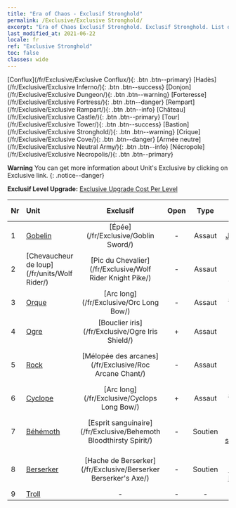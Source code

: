 ```yaml
---
title: "Era of Chaos - Exclusif Stronghold"
permalink: /Exclusive/Exclusive Stronghold/
excerpt: "Era of Chaos Exclusif Stronghold. Exclusif Stronghold. List of Exclusif Stronghold in Era of Chaos"
last_modified_at: 2021-06-22
locale: fr
ref: "Exclusive Stronghold"
toc: false
classes: wide
---
```

 [Conflux](/fr/Exclusive/Exclusive Conflux/){: .btn .btn--primary} [Hadès](/fr/Exclusive/Exclusive Inferno/){: .btn .btn--success} [Donjon](/fr/Exclusive/Exclusive Dungeon/){: .btn .btn--warning} [Forteresse](/fr/Exclusive/Exclusive Fortress/){: .btn .btn--danger} [Rempart](/fr/Exclusive/Exclusive Rampart/){: .btn .btn--info} [Château](/fr/Exclusive/Exclusive Castle/){: .btn .btn--primary} [Tour](/fr/Exclusive/Exclusive Tower/){: .btn .btn--success} [Bastion](/fr/Exclusive/Exclusive Stronghold/){: .btn .btn--warning} [Crique](/fr/Exclusive/Exclusive Cove/){: .btn .btn--danger} [Armée neutre](/fr/Exclusive/Exclusive Neutral Army/){: .btn .btn--info} [Nécropole](/fr/Exclusive/Exclusive Necropolis/){: .btn .btn--primary} 

**Warning** You can get more information about Unit's Exclusive by clicking on Exclusive link. 
{: .notice--danger}

 **Exclusif Level Upgrade:** [Exclusive Upgrade Cost Per Level](/Exclusive/ExclusiveUpgradeCostPerLevel/)

  | Nr |         Unit        | Exclusif | Open  |    Type   |  Item to Rank UP      |  Skin   |
  |:---|:--------------------|:-------------:|:-----:|:---------:|:---------------------:|:-------:|
  | 1  | [Gobelin](/fr/units/Goblin/) | [Épée](/fr/Exclusive/Goblin Sword/) | - | Assaut | [Jeton Épée](/ItemsFR/con_912/) | - |
  | 2  | [Chevaucheur de loup](/fr/units/Wolf Rider/) | [Pic du Chevalier](/fr/Exclusive/Wolf Rider Knight Pike/) | - | Assaut | [Jeton Pic du Chevalier](/ItemsFR/con_916/) | - |
  | 3  | [Orque](/fr/units/Orc/) | [Arc long](/fr/Exclusive/Orc Long Bow/) | - | Assaut | [Jeton Arc long](/ItemsFR/con_914/) | - |
  | 4  | [Ogre](/fr/units/Ogre/) | [Bouclier iris](/fr/Exclusive/Ogre Iris Shield/) | + | Assaut | [Jeton Bouclier iris](/ItemsFR/con_913/) | - |
  | 5  | [Rock](/fr/units/Roc/) | [Mélopée des arcanes](/fr/Exclusive/Roc Arcane Chant/) | - | Assaut | [Jeton Mélopée des arcanes](/ItemsFR/con_915/) | - |
  | 6  | [Cyclope](/fr/units/Cyclops/) | [Arc long](/fr/Exclusive/Cyclops Long Bow/) | + | Assaut | [Jeton Arc long](/ItemsFR/con_914/) | - |
  | 7  | [Béhémoth](/fr/units/Behemoth/) | [Esprit sanguinaire](/fr/Exclusive/Behemoth Bloodthirsty Spirit/) | - | Soutien | [Jeton Esprit sanguinaire](/ItemsFR/con_982/) | [Skin spécial Esprit sanguinaire](/ItemsFR/con_650/) |
  | 8  | [Berserker](/fr/units/Berserker/) | [Hache de Berserker](/fr/Exclusive/Berserker Berserker's Axe/) | - | Soutien | [Jeton Hache de Berserker](/ItemsFR/con_983/) | [Skin spécial Hache de Berserker](/ItemsFR/con_651/) |
  | 9  | [Troll](/fr/units/Troll/) | - | - | - | none | none |
